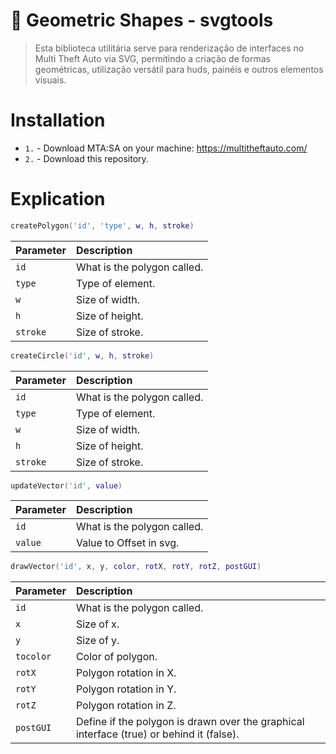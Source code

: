 # 📐 Geometric Shapes - svgtools

> Esta biblioteca utilitária serve para renderização de interfaces no Multi Theft Auto via SVG, permitindo a criação de formas geométricas, utilização versátil para huds, painéis e outros elementos visuais.

# Installation
- `1.` - Download MTA:SA on your machine: https://multitheftauto.com/
- `2.` - Download this repository.

# Explication

```lua
createPolygon('id', 'type', w, h, stroke)
```

| Parameter | Description                   |
| :-------- | :---------------------------- |
| `id`      | What is the polygon called.   |
| `type`    | Type of element.              |
| `w`       | Size of width.                |
| `h`       | Size of height.               |
| `stroke`  | Size of stroke.               |

```lua
createCircle('id', w, h, stroke)
```

| Parameter | Description                   |
| :-------- | :---------------------------- |
| `id`      | What is the polygon called.   |
| `type`    | Type of element.              |
| `w`       | Size of width.                |
| `h`       | Size of height.               |
| `stroke`  | Size of stroke.               |

```lua
updateVector('id', value)
```

| Parameter | Description                   |
| :-------- | :---------------------------- |
| `id`      | What is the polygon called.   |
| `value`   | Value to Offset in svg.       |

```lua
drawVector('id', x, y, color, rotX, rotY, rotZ, postGUI)
```

| Parameter | Description                   |
| :-------- | :---------------------------- |
| `id`      | What is the polygon called.   |
| `x`       | Size of x.                    |
| `y`       | Size of y.                    |
| `tocolor` | Color of polygon.             |
| `rotX`    | Polygon rotation in X.        |
| `rotY`    | Polygon rotation in Y.        |
| `rotZ`    | Polygon rotation in Z.        |
| `postGUI` | Define if the polygon is drawn over the graphical interface (true) or behind it (false). |

